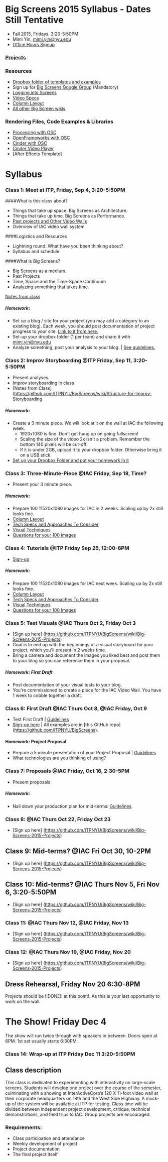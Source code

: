 # Big Screens 2015 Syllabus - Dates Still Tentative

- Fall 2015, Fridays, 3:20-5:50PM
- Mimi Yin, mimi.yin@nyu.edu
- [Office Hours Signup](https://itp.nyu.edu/inwiki/Signup/Mimi)

### [Projects](https://github.com/ITPNYU/BigScreens/wiki/Big-Screens-2015-Projects)

### Resources
- [Dropbox folder of templates and examples](https://www.dropbox.com/sh/jtz1u7xusqqgh8i/AADVtfi05gPY1uTJxscjpg6ca?dl=0)
- Sign up for [Big Screens Google Group](https://groups.google.com/a/itp.nyu.edu/group/bigscreens/) (Mandatory)
- [Logging into Screens](http://itp.nyu.edu/varwiki/BigScreens/LoggingIntoScreens)
- [Video Specs](https://github.com/ITPNYU/BigScreens/wiki/Video-Specs)
- [Column Layout](http://itp.nyu.edu/varwiki/BigScreens/Columns)
- [All other Big Screen wikis](http://itp.nyu.edu/varwiki/BigScreens/BigScreens)

### Rendering Files, Code Examples & Libraries
- [Processing with OSC](https://github.com/ITPNYU/BigScreens)
- [OpenFrameworks with OSC](https://github.com/ITPNYU/BigScreens)
- [Cinder with OSC](https://github.com/ITPNYU/BigScreens)
- [Cinder Video Player](https://github.com/ITPNYU/BigScreens)
- [After Effects Template]

# Syllabus

### Class 1: Meet at ITP, Friday, Sep 4, 3:20-5:50PM

####What is this class about?
- Things that take up space. Big Screens as Architecture.
- Things that take up time. Big Screens as Performance.
- [Past projects and Other Video Walls](http://itp.nyu.edu/varwiki/BigScreens/TheOthers)
- Overview of IAC video wall system

####Logistics and Resources
- Lightning round: What have you been thinking about?
- Syllabus and schedule.

####What is Big Screens? 
- Big Screens as a medium.
- Past Projects
- Time, Space and the Time-Space Continuum
- Analyzing something that takes time. 

[Notes from class](https://github.com/ITPNYU/BigScreens/wiki/Big-Screens-2015-Week-1-Notes)

##### Homework: 
- Set up a blog / site for your project (you may add a category to an existing blog). Each week, you should post documentation of project progress to your site. [Link to it from here.](https://github.com/ITPNYU/BigScreens/wiki/Big-Screens-2015-Projects)
- Set-up your dropbox folder (1 per team) and share it with mimi.yin@nyu.edu
- Analyze something, post your analysis to your blog. | [See guidelines.](https://github.com/ITPNYU/BigScreens/wiki/Analysis-Assignment)

### Class 2: Improv Storyboarding @ITP Friday, Sep 11, 3:20-5:50PM
- Present analyses.
- Improv storyboarding in class
- [Notes from Class](https://github.com/ITPNYU/BigScreens/wiki/Structure-for-Improv-Storyboarding


##### Homework: 
- Create a 3 minute piece. We will look at it on the wall at IAC the following week. 
  - 1920x1080 is fine. Don't get hung up on going fullscreen!
  - Scaling the size of the video 2x isn't a problem. Remember the bottom 140 pixels will be cut-off. 
  - If it is under 2GB, upload it to your dropbox folder. Otherwise bring it on a USB stick.
- [Set up your Dropbox Folder and put your homework in it](http://itp.nyu.edu/varwiki/BigScreens/Dropbox)

### Class 3: Three-Minute-Piece @IAC Friday, Sep 18, Time?
- Present your 3 minute piece.

##### Homework: 
- Prepare 100 11520x1080 images for IAC in 2 weeks. Scaling up by 2x still looks fine.
- [Column Layout](http://itp.nyu.edu/varwiki/BigScreens/Columns)
- [Tech Specs and Approaches To Consider](https://github.com/ITPNYU/BigScreens/wiki/100-Images:-Approaches-To-Consider)
- [Visual Techniques](https://github.com/ITPNYU/BigScreens/wiki/VISUALS)
- [Questions for your 100 Images](https://github.com/ITPNYU/BigScreens/wiki/Questions-For-Your-100-Images)

### Class 4: Tutorials @ITP Friday Sep 25, 12:00-6PM
- [Sign-up](https://github.com/ITPNYU/BigScreens/wiki/Big-Screens-2015-Projects)

##### Homework: 
- Prepare 100 11520x1080 images for IAC next week. Scaling up by 2x still looks fine.
- [Column Layout](http://itp.nyu.edu/varwiki/BigScreens/Columns)
- [Tech Specs and Approaches To Consider](https://github.com/ITPNYU/BigScreens/wiki/100-Images:-Approaches-To-Consider)
- [Visual Techniques](https://github.com/ITPNYU/BigScreens/wiki/VISUALS)
- [Questions for your 100 Images](https://github.com/ITPNYU/BigScreens/wiki/Questions-For-Your-100-Images)

### Class 5: Test Visuals @IAC Thurs Oct 2, Friday Oct 3
- [Sign up here] (https://github.com/ITPNYU/BigScreens/wiki/Big-Screens-2015-Projects)
- Goal is to end up with the beginnings of a visual storyboard for your project, which you'll present in 2 weeks time.
- Bring a camera and document the images you liked best and post them to your blog so you can reference them in your proposal.

##### Homework: First Draft
- Post documentation of your visual tests to your blog.
- You're commissioned to create a piece for the IAC Video Wall. You have 1 week to cobble together a draft.

### Class 6: First Draft @IAC Thurs Oct 8, @IAC Friday, Oct 9
- Test First Draft | [Guidelines](https://github.com/ITPNYU/BigScreens/wiki/Guidelines-for-First-Draft)
- [Sign-up here](https://github.com/ITPNYU/BigScreens/wiki/Big-Screens-2015-Projects) | All examples are in [this GitHub repo] (https://github.com/ITPNYU/BigScreens).

#### Homework: Project Proposal
- Prepare a 5 minute presentation of your Project Proposal | [Guidelines](https://github.com/ITPNYU/BigScreens/wiki/Guidelines-for-First-Draft)
- What technologies are you thinking of using?

### Class 7: Proposals @IAC Friday, Oct 16, 2:30-5PM
- Present proposals

##### Homework:
- Nail down your production plan for mid-terms: [Guidelines](https://github.com/ITPNYU/BigScreens/wiki/Midterm-Critique:-What's-the-Point).

### Class 8: @IAC Thurs Oct 22, Friday Oct 23 
- [Sign up here] (https://github.com/ITPNYU/BigScreens/wiki/Big-Screens-2015-Projects)

## Class 9: Mid-terms? @IAC Fri Oct 30, 10-2PM
- [Sign up here] (https://github.com/ITPNYU/BigScreens/wiki/Big-Screens-2015-Projects)

## Class 10: Mid-terms? @IAC Thurs Nov 5, Fri Nov 6, 3:20-5:50PM
- [Sign up here] (https://github.com/ITPNYU/BigScreens/wiki/Big-Screens-2015-Projects)

### Class 11: @IAC Thurs Nov 12, @IAC Friday, Nov 13
- [Sign up here] (https://github.com/ITPNYU/BigScreens/wiki/Big-Screens-2015-Projects)

### Class 12: @IAC Thurs Nov 19, @IAC Friday, Nov 20
- [Sign up here] (https://github.com/ITPNYU/BigScreens/wiki/Big-Screens-2015-Projects)

## Dress Rehearsal, Friday Nov 20 6:30-8PM
Projects should be !!DONE!! at this point!. As this is your last opportunity to work on the wall.

# The Show! Friday Dec 4
The show will run twice through with speakers in between. Doors open at 6PM. 1st set usually starts 6:30PM.

### Class 14: Wrap-up at ITP Friday Dec 11 3:20-5:50PM


## Class description

This class is dedicated to experimenting with interactivity on large-scale screens. Students will develop one project over the course of the semester, culminating with a showing at InterActiveCorp’s 120 X 11-foot video wall at their corporate headquarters on 18th and the West Side Highway. A mock-up of the system will be available at ITP for testing. Class time will be divided between independent project development, critique, technical demonstrations, and field trips to IAC. Group projects are encouraged.

### Requirements:
- Class participation and attendance
- Weekly development of project
- Project documentation
- The final project itself
